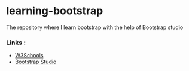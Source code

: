 # learning-bootstrap
The repository where I learn bootstrap with the help of Bootstrap studio

### Links :
- [W3Schools](https://www.w3schools.com/bootstrap5)
- [Bootstrap Studio](https://bootstrapstudio.io/)
